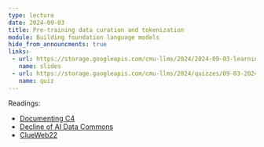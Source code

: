 ```yaml
---
type: lecture
date: 2024-09-03
title: Pre-training data curation and tokenization
module: Building foundation language models
hide_from_announcments: true
links: 
 - url: https://storage.googleapis.com/cmu-llms/2024/2024-09-03-learning-objectives-and-pretraining-data.pdf
   name: slides
 - url: https://storage.googleapis.com/cmu-llms/2024/quizzes/09-03-2024.pdf
   name: quiz
---
```

Readings:
 - [Documenting C4](https://arxiv.org/pdf/2104.08758)
 - [Decline of AI Data Commons](https://arxiv.org/pdf/2407.14933)
 - [ClueWeb22](https://arxiv.org/pdf/2211.15848)
